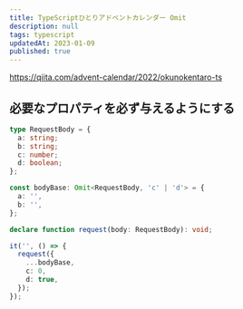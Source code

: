```yaml
---
title: TypeScriptひとりアドベントカレンダー Omit
description: null
tags: typescript
updatedAt: 2023-01-09
published: true
---
```


https://qiita.com/advent-calendar/2022/okunokentaro-ts

## 必要なプロパティを必ず与えるようにする

```ts
type RequestBody = {
  a: string;
  b: string;
  c: number;
  d: boolean;
};

const bodyBase: Omit<RequestBody, 'c' | 'd'> = {
  a: '',
  b: '',
};

declare function request(body: RequestBody): void;

it('', () => {
  request({
    ...bodyBase,
    c: 0,
    d: true,
  });
});

```
